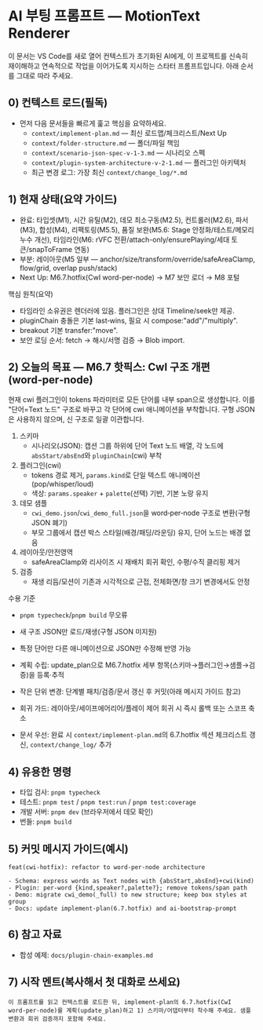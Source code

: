 # AI 부팅 프롬프트 — MotionText Renderer

이 문서는 VS Code를 새로 열어 컨텍스트가 초기화된 AI에게, 이 프로젝트를 신속히 재이해하고 연속적으로 작업을 이어가도록 지시하는 스타터 프롬프트입니다. 아래 순서를 그대로 따라 주세요.

## 0) 컨텍스트 로드(필독)
- 먼저 다음 문서들을 빠르게 훑고 핵심을 요약하세요.
  - `context/implement-plan.md` — 최신 로드맵/체크리스트/Next Up
  - `context/folder-structure.md` — 폴더/파일 책임
  - `context/scenario-json-spec-v-1-3.md` — 시나리오 스펙
  - `context/plugin-system-architecture-v-2-1.md` — 플러그인 아키텍처
  - 최근 변경 로그: 가장 최신 `context/change_log/*.md`

## 1) 현재 상태(요약 가이드)
- 완료: 타입셋(M1), 시간 유틸(M2), 데모 최소구동(M2.5), 컨트롤러(M2.6), 파서(M3), 합성(M4), 리팩토링(M5.5), 품질 보완(M5.6: Stage 안정화/테스트/메모리 누수 개선), 타임라인(M6: rVFC 전환/attach-only/ensurePlaying/세대 토큰/snapToFrame 연동)
- 부분: 레이아웃(M5 일부 — anchor/size/transform/override/safeAreaClamp, flow/grid, overlap push/stack)
- Next Up: M6.7.hotfix(CwI word-per-node) → M7 보안 로더 → M8 포털

핵심 원칙(요약)
- 타임라인 소유권은 렌더러에 있음. 플러그인은 상대 Timeline/seek만 제공.
- pluginChain 충돌은 기본 last‑wins, 필요 시 compose:"add"/"multiply".
- breakout 기본 transfer:"move".
- 보안 로딩 순서: fetch → 해시/서명 검증 → Blob import.

## 2) 오늘의 목표 — M6.7 핫픽스: CwI 구조 개편 (word‑per‑node)
현재 cwi 플러그인이 tokens 파라미터로 모든 단어를 내부 span으로 생성합니다. 이를 "단어=Text 노드" 구조로 바꾸고 각 단어에 cwi 애니메이션을 부착합니다. 구형 JSON은 사용하지 않으며, 신 구조로 일괄 이관합니다.

1) 스키마
   - 시나리오(JSON): 캡션 그룹 하위에 단어 Text 노드 배열, 각 노드에 `absStart/absEnd`와 `pluginChain`(cwi) 부착
2) 플러그인(cwi)
   - tokens 경로 제거, `params.kind`로 단일 텍스트 애니메이션(pop/whisper/loud)
   - 색상: `params.speaker` + `palette`(선택) 기반, 기본 노랑 유지
3) 데모 샘플
   - `cwi_demo.json`/`cwi_demo_full.json`을 word‑per‑node 구조로 변환(구형 JSON 폐기)
   - 부모 그룹에서 캡션 박스 스타일(배경/패딩/라운딩) 유지, 단어 노드는 배경 없음
4) 레이아웃/안전영역
   - safeAreaClamp와 리사이즈 시 재배치 회귀 확인, 수평/수직 클리핑 제거
5) 검증
   - 재생 리듬/모션이 기존과 시각적으로 근접, 전체화면/창 크기 변경에서도 안정

수용 기준
- `pnpm typecheck`/`pnpm build` 무오류
- 새 구조 JSON만 로드/재생(구형 JSON 미지원)
- 특정 단어만 다른 애니메이션으로 JSON만 수정해 반영 가능

- 계획 수립: update_plan으로 M6.7.hotfix 세부 항목(스키마→플러그인→샘플→검증)을 등록·추적
- 작은 단위 변경: 단계별 패치/검증/문서 갱신 후 커밋(아래 메시지 가이드 참고)
- 회귀 가드: 레이아웃/세이프에어리어/플레이 제어 회귀 시 즉시 롤백 또는 스코프 축소
- 문서 우선: 완료 시 `context/implement-plan.md`의 6.7.hotfix 섹션 체크리스트 갱신, `context/change_log/` 추가

## 4) 유용한 명령
- 타입 검사: `pnpm typecheck`
- 테스트: `pnpm test` / `pnpm test:run` / `pnpm test:coverage`
- 개발 서버: `pnpm dev` (브라우저에서 데모 확인)
- 번들: `pnpm build`

## 5) 커밋 메시지 가이드(예시)
```
feat(cwi-hotfix): refactor to word-per-node architecture

- Schema: express words as Text nodes with {absStart,absEnd}+cwi(kind)
- Plugin: per-word {kind,speaker?,palette?}; remove tokens/span path
- Demo: migrate cwi_demo(_full) to new structure; keep box styles at group
- Docs: update implement-plan(6.7.hotfix) and ai-bootstrap-prompt
```

## 6) 참고 자료
- 합성 예제: `docs/plugin-chain-examples.md`

## 7) 시작 멘트(복사해서 첫 대화로 쓰세요)
```
이 프롬프트를 읽고 컨텍스트를 로드한 뒤, implement-plan의 6.7.hotfix(CwI word‑per‑node)를 계획(update_plan)하고 1) 스키마/어댑터부터 착수해 주세요. 샘플 변환과 회귀 검증까지 포함해 주세요.
```
